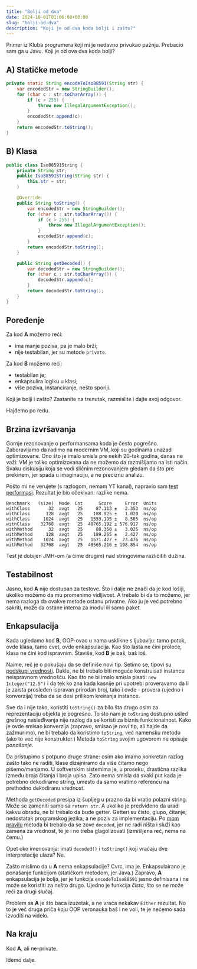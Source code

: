```yaml
---
title: "Bolji od dva"
date: 2024-10-01T01:06:08+00:00
slug: "bolji-od-dva"
description: "Koji je od dva koda bolji i zašto?"
---
```


Primer iz Kluba programera koji mi je nedavno privukao pažnju.
Prebacio sam ga u Javu. Koji je od ova dva koda bolji?

## A) Statičke metode

```java
private static String encodeToIso88591(String str) {
	var encodedStr = new StringBuilder();
	for (char c : str.toCharArray()) {
		if (c > 255) {
			throw new IllegalArgumentException();
		}
		encodedStr.append(c);
	}
	return encodedStr.toString();
}
```

## B) Klasa

```java
public class Iso88591String {
	private String str;
	public Iso88591String(String str) {
		this.str = str;
	}

	@Override
	public String toString() {
		var encodedStr = new StringBuilder();
		for (char c : str.toCharArray()) {
			if (c > 255) {
				throw new IllegalArgumentException();
			}
			encodedStr.append(c);
		}
		return encodedStr.toString();
	}

	public String getDecoded() {
		var decodedStr = new StringBuilder();
		for (char c : str.toCharArray()) {
			decodedStr.append(c);
		}
		return decodedStr.toString();
	}
}
```

## Poređenje

Za kod **A** možemo reći:

+ ima manje poziva, pa je malo brži;
+ nije testabilan, jer su metode `private`.

Za kod **B** možemo reći:

+ testabilan je;
+ enkapsulira logiku u klasi;
+ više poziva, instanciranje, nešto sporiji.

Koji je bolji i zašto? Zastanite na trenutak, razmislite i dajte svoj odgovor.

Hajdemo po redu.

## Brzina izvršavanja

Gornje rezonovanje o performansama koda je često pogrešno. Zaboravljamo da radimo na modernim VM, koji su godinama unazad optimizovane. Ono što je imalo smisla pre nekih 20-tak godina, danas ne važi: VM je toliko optimizovana da ne možemo da razmišljamo na isti način. Svaku diskusiju koja se vodi sličnim rezonovanjem gledam da što pre prekinem, jer spada u imaginaciju, a ne preciznu analizu.

Pošto mi ne verujete (s razlogom, nemam YT kanal), napravio sam [test performasi](https://github.com/igr/java-benchmarks/blob/master/src/main/java/com/oblac/jmh/lang/IsoEncodeBenchmark.java). Rezultat je bio očekivan: razlike nema.

```text
Benchmark   (size)  Mode  Cnt      Score     Error  Units
withClass       32  avgt   25     87.113 ±   2.353  ns/op
withClass      128  avgt   25    188.925 ±   1.020  ns/op
withClass     1024  avgt   25   1553.195 ±   8.505  ns/op
withClass    32768  avgt   25  48765.192 ± 576.917  ns/op
withMethod      32  avgt   25     88.350 ±   3.025  ns/op
withMethod     128  avgt   25    189.265 ±   2.427  ns/op
withMethod    1024  avgt   25   1571.427 ±  23.476  ns/op
withMethod   32768  avgt   25  48565.216 ± 198.854  ns/op
```

Test je dobijen JMH-om (a čime drugim) nad stringovima različitih dužina.

## Testabilnost

Jasno, kod **A** nije dostupan za testove. Što i dalje ne znači da je kod lošiji, ukoliko možemo da mu promenimo vidljivost. A trebalo bi da to možemo, jer nema razloga da ovakve metode ostanu privatne. Ako ju je već potrebno sakriti, može da ostane interna za modul ili samo paket.

## Enkapsulacija

Kada ugledamo kod **B**, OOP-ovac u nama usklikne s ljubavlju: tamo potok, ovde klasa, tamo cvet, ovde enkapsulacija. Kao što lasta ne čini proleće, klasa ne čini kod ispravnim. Štaviše, kod **B** je baš, baš loš.

Naime, reč je o pokušaju da se definiše novi tip. Setimo se, tipovi su [podskupi vrednosti](https://oblac.rs/oop-kakav-tip-rece-klasa/). Dakle, ne bi trebalo biti moguće konstruisati instancu neispravnom vrednošću. Kao što ne bi imalo smisla pisati: `new Integer("12.5")` i da tek ko zna kada kasnije pri upotrebi proveravamo da li je zaista prosleđen ispravan prirodan broj, tako i ovde - provera (ujedno i konverzija) treba da se desi prilikom kreiranja instance.

Sve da i nije tako, koristiti `toString()` za bilo šta drugo osim za reprezentaciju objekta je pogrešno. To što nam je `toString` dostupno usled grešnog nasleđivanja nije razlog da se koristi za biznis funkcionalnost. Kako je ovde smisao konverzija (zapravo, smisao je novi tip, ali hajde da zažmurimo), ne bi trebalo da koristimo `toString`, već namensku metodu (ako to već nije konstruktor.) Metoda `toString` svojim ugovorom ne opisuje _ponašanje_.

Da pristupimo s potpuno druge strane: osim ako imamo konkretan razlog zašto tako ne raditi, klase dizajniramo da više čitamo nego pišemo/menjamo. U softverskim sistemima je, u proseku, drastična razlika između broja čitanja i broja upisa. Zato nema smisla da svaki put kada je potrebno dekodiramo string, umesto da samo vratimo referencu na prethodno dekodiranu vrednost.

Methoda `getDecoded` presipa iz šupljeg u prazno da bi vratio polazni string. Može se zameniti samo sa `return str`. A ukoliko je predviđeno da uradi kakvu obradu, ne bi trebalo da bude getter. Getteri su čisto, glupo, čitanje; nedostatak programskog jezika, a ne poziv za implementaciju. Po [mom pravilu](https://oblac.rs/imenovanje-namera-i-interpretacija/) metoda bi trebalo da se zove `decoded`, jer ne radi ništa i služi kao zamena za vrednost, te je i ne treba glagolizovati (izmišljena reč, nema na čemu.)

Opet oko imenovanja: imati `decoded()` i `toString()` koji vraćaju dve interpretacije ulaza? Ne.

Zašto mislimo da u **A** nema enkapsulacije? Cvrc, ima je. Enkapsulairano je ponašanje funkcijom (statičkom metodom, jer Java.) Zapravo, **A** enkapsulacija je bolja, jer je funkcija `encodeToIso88591` jasno definisana i ne može se koristiti za nešto drugo. Ujedno je funkcija _čista_, što se ne može reći za drugi slučaj.

Problem sa **A** je što baca izuzetak, a ne vraća nekakav `Either` rezultat. No to je već druga priča koju OOP veronauka baš i ne voli, te je nećemo sada izvoditi na videlo.

## Na kraju

Kod **A**, ali ne-private.

Idemo dalje.
